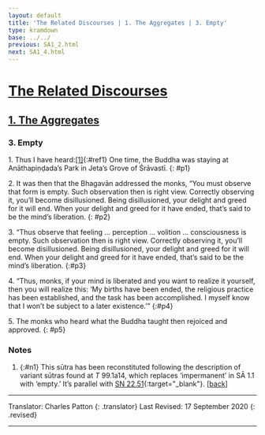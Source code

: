 ```yaml
---
layout: default
title: 'The Related Discourses | 1. The Aggregates | 3. Empty'
type: kramdown
base: ../../
previous: SA1_2.html
next: SA1_4.html
---
```


# [The Related Discourses](../index.html)
## [1. The Aggregates](index.html)
### 3. Empty

1\. Thus I have heard:[\[1\]](#n1){:#ref1} One time, the Buddha was staying at Anāthapiṇḍada’s Park in Jeta’s Grove of Śrāvastī.
{: #p1}

2\. It was then that the Bhagavān addressed the monks, “You must observe that form is empty. Such observation then is right view. Correctly observing it, you’ll become disillusioned. Being disillusioned, your delight and greed for it will end. When your delight and greed for it have ended, that’s said to be the mind’s liberation.
{: #p2}

3\. “Thus observe that feeling … perception … volition … consciousness is empty. Such observation then is right view. Correctly observing it, you’ll become disillusioned. Being disillusioned, your delight and greed for it will end. When your delight and greed for it have ended, that’s said to be the mind’s liberation.
{:#p3}

4\. “Thus, monks, if your mind is liberated and you want to realize it yourself, then you will realize this: ‘My births have been ended, the religious practice has been established, and the task has been accomplished. I myself know that I won’t be subject to a later existence.’”
{:#p4}

5\. The monks who heard what the Buddha taught then rejoiced and approved.
{: #p5}

### Notes
1. {:#n1} This sūtra has been reconstituted following the description of variant sūtras found at *T* 99.1a14, which replaces ‘impermanent’ in SĀ 1.1 with ‘empty.’ It’s parallel with [SN 22.51](https://suttacentral.net/sn22.51){:target="_blank"}. [\[back\]](#ref1)

---

Translator: Charles Patton
{: .translator}
Last Revised: 17 September 2020
{: .revised}

---